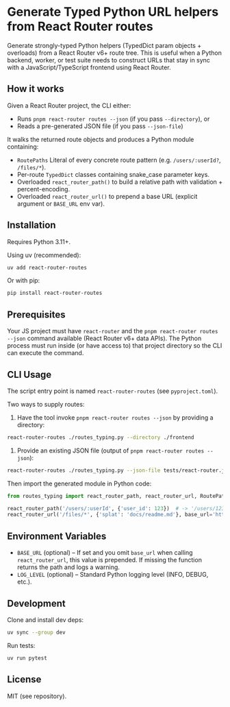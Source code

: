 # Generate Typed Python URL helpers from React Router routes

Generate strongly-typed Python helpers (TypedDict param objects + overloads) from a React Router v6+ route tree. This is useful when a Python backend, worker, or test suite needs to construct URLs that stay in sync with a JavaScript/TypeScript frontend using React Router.

## How it works

Given a React Router project, the CLI either:

* Runs `pnpm react-router routes --json` (if you pass `--directory`), or
* Reads a pre-generated JSON file (if you pass `--json-file`)

It walks the returned route objects and produces a Python module containing:

* `RoutePaths` Literal of every concrete route pattern (e.g. `/users/:userId?`, `/files/*`).
* Per-route `TypedDict` classes containing snake_case parameter keys.
* Overloaded `react_router_path()` to build a relative path with validation + percent-encoding.
* Overloaded `react_router_url()` to prepend a base URL (explicit argument or `BASE_URL` env var).

## Installation

Requires Python 3.11+.

Using uv (recommended):

```bash
uv add react-router-routes
```

Or with pip:

```bash
pip install react-router-routes
```

## Prerequisites

Your JS project must have `react-router` and the `pnpm react-router routes --json` command available (React Router v6+ data APIs). The Python process must run inside (or have access to) that project directory so the CLI can execute the command.

## CLI Usage

The script entry point is named `react-router-routes` (see `pyproject.toml`).

Two ways to supply routes:

1. Have the tool invoke `pnpm react-router routes --json` by providing a directory:

```bash
react-router-routes ./routes_typing.py --directory ./frontend
```

1. Provide an existing JSON file (output of `pnpm react-router routes --json`):

```bash
react-router-routes ./routes_typing.py --json-file tests/react-router.json
```

Then import the generated module in Python code:

```python
from routes_typing import react_router_path, react_router_url, RoutePaths

react_router_path('/users/:userId', {'user_id': 123})  # -> '/users/123'
react_router_url('/files/*', {'splat': 'docs/readme.md'}, base_url='https://example.com')
```

 
## Environment Variables

* `BASE_URL` (optional) – If set and you omit `base_url` when calling `react_router_url`, this value is prepended. If missing the function returns the path and logs a warning.
* `LOG_LEVEL` (optional) – Standard Python logging level (INFO, DEBUG, etc.).

 
## Development

Clone and install dev deps:

```bash
uv sync --group dev
```

Run tests:

```bash
uv run pytest
```
  
## License

MIT (see repository).
